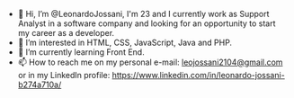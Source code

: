 - 👋 Hi, I’m @LeonardoJossani, I'm 23 and I currently work as Support Analyst in a software company and looking for an opportunity to start my career as a developer. 
- 👀 I’m interested in HTML, CSS, JavaScript, Java and PHP.
- 🌱 I’m currently learning Front End. 
- 📫 How to reach me on my personal e-mail: leojossani2104@gmail.com or in my LinkedIn profile: https://www.linkedin.com/in/leonardo-jossani-b274a710a/

<!---
LeonardoJossani/LeonardoJossani is a ✨ special ✨ repository because its `README.md` (this file) appears on your GitHub profile.
You can click the Preview link to take a look at your changes.
--->
